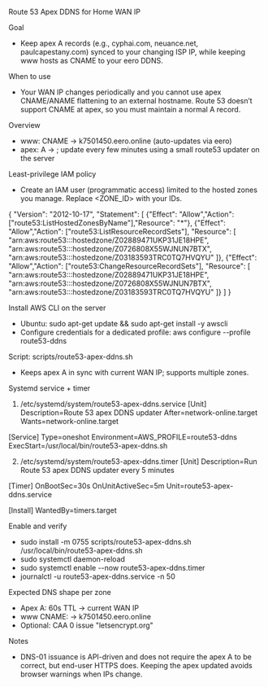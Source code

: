 Route 53 Apex DDNS for Home WAN IP

Goal
- Keep apex A records (e.g., cyphai.com, neuance.net, paulcapestany.com) synced to your changing ISP IP, while keeping www hosts as CNAME to your eero DDNS.

When to use
- Your WAN IP changes periodically and you cannot use apex CNAME/ANAME flattening to an external hostname. Route 53 doesn’t support CNAME at apex, so you must maintain a normal A record.

Overview
- www: CNAME → k7501450.eero.online (auto-updates via eero)
- apex: A → <current WAN IP>; update every few minutes using a small route53 updater on the server

Least-privilege IAM policy
- Create an IAM user (programmatic access) limited to the hosted zones you manage. Replace <ZONE_ID> with your IDs.

{
  "Version": "2012-10-17",
  "Statement": [
    {"Effect": "Allow","Action": ["route53:ListHostedZonesByName"],"Resource": "*"},
    {"Effect": "Allow","Action": ["route53:ListResourceRecordSets"],
     "Resource": [
       "arn:aws:route53:::hostedzone/Z02889471UKP31JE18HPE",
       "arn:aws:route53:::hostedzone/Z0726808X55WJNUN7BTX",
       "arn:aws:route53:::hostedzone/Z03183593TRC0TQ7HVQYU"
     ]},
    {"Effect": "Allow","Action": ["route53:ChangeResourceRecordSets"],
     "Resource": [
       "arn:aws:route53:::hostedzone/Z02889471UKP31JE18HPE",
       "arn:aws:route53:::hostedzone/Z0726808X55WJNUN7BTX",
       "arn:aws:route53:::hostedzone/Z03183593TRC0TQ7HVQYU"
     ]}
  ]
}

Install AWS CLI on the server
- Ubuntu: sudo apt-get update && sudo apt-get install -y awscli
- Configure credentials for a dedicated profile: aws configure --profile route53-ddns

Script: scripts/route53-apex-ddns.sh
- Keeps apex A in sync with current WAN IP; supports multiple zones.

Systemd service + timer
1) /etc/systemd/system/route53-apex-ddns.service
  [Unit]
  Description=Route 53 apex DDNS updater
  After=network-online.target
  Wants=network-online.target

  [Service]
  Type=oneshot
  Environment=AWS_PROFILE=route53-ddns
  ExecStart=/usr/local/bin/route53-apex-ddns.sh

2) /etc/systemd/system/route53-apex-ddns.timer
  [Unit]
  Description=Run Route 53 apex DDNS updater every 5 minutes

  [Timer]
  OnBootSec=30s
  OnUnitActiveSec=5m
  Unit=route53-apex-ddns.service

  [Install]
  WantedBy=timers.target

Enable and verify
- sudo install -m 0755 scripts/route53-apex-ddns.sh /usr/local/bin/route53-apex-ddns.sh
- sudo systemctl daemon-reload
- sudo systemctl enable --now route53-apex-ddns.timer
- journalctl -u route53-apex-ddns.service -n 50

Expected DNS shape per zone
- Apex A: 60s TTL → current WAN IP
- www CNAME: → k7501450.eero.online
- Optional: CAA 0 issue "letsencrypt.org"

Notes
- DNS-01 issuance is API-driven and does not require the apex A to be correct, but end-user HTTPS does. Keeping the apex updated avoids browser warnings when IPs change.


